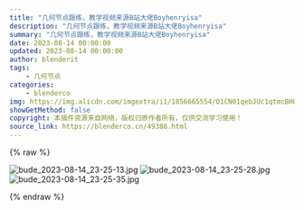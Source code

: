 ```yaml
---
title: "几何节点跟练，教学视频来源B站大佬Boyhenryisa"
description: "几何节点跟练，教学视频来源B站大佬Boyhenryisa"
summary: "几何节点跟练，教学视频来源B站大佬Boyhenryisa"
date: 2023-08-14 00:00:00
updated: 2023-08-14 00:00:00
author: blenderit
tags: 
    - 几何节点
categories:
    - blenderco
img: https://img.alicdn.com/imgextra/i1/1856665554/O1CN01qebJUc1qtmcBHO5WM_!!1856665554.jpg
showGetMethod: false
copyright: 本插件资源来自网络，版权归原作者所有，仅供交流学习使用！
source_link: https://blenderco.cn/49388.html
---
```


{% raw %}
<p><img src="https://img.alicdn.com/imgextra/i1/1856665554/O1CN01qebJUc1qtmcBHO5WM_!!1856665554.jpg" alt="bude_2023-08-14_23-25-13.jpg"> <img src="https://img.alicdn.com/imgextra/i1/1856665554/O1CN01UucNfM1qtmcQZ5h8a_!!1856665554.jpg" alt="bude_2023-08-14_23-25-28.jpg"><br>
<img src="https://img.alicdn.com/imgextra/i2/1856665554/O1CN015hLQ4u1qtmcJwOGT1_!!1856665554.jpg" alt="bude_2023-08-14_23-25-35.jpg"></p>
<div style="display: none">blenderco</div>
{% endraw %}